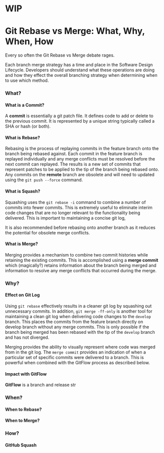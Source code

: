 # WIP

# Git Rebase vs Merge: What, Why, When, How

Every so often the Git Rebase vs Merge debate rages. 

Each branch merge strategy has a time and place in the Software Design Lifecycle. 
Developers should understand what these operations are doing and how they effect the overall
branching strategy when determining when to use which method.

### What?

#### What is a Commit?
A **commit** is essentially a git patch file. It defines code to add or delete to the 
previous commit. It is represented by a unique string typically called a SHA or hash
(or both).

#### What is Rebase?
Rebasing is the process of replaying commits in the feature branch onto the branch being rebased
against. Each commit in the feature branch is replayed individually and any merge conflicts must
be resolved before the next commit can replayed. The results is a new set of commits that 
represent patches to be applied to the tip of the branch being rebased onto. Any commits on
the **remote** branch are obsolete and will need to updated using the `git push --force` command. 

#### What is Squash?
Squashing uses the `git rebase -i` command to combine a number of commits into fewer commits.
This is extremely useful to eliminate interim code changes that are no longer relevant
to the functionality being delivered. This is important to maintaining a concise git log,  

It is also recommended before rebasing onto another branch as it reduces the potential for 
obsolete merge conflicts. 

#### What is Merge?
Merging provides a mechanism to combine two commit histories while retaining the existing 
commits. This is accomplished using a **merge commit** which (magically?) retains information
about the branch being merged and information to resolve any merge conflicts that occurred
during the merge. 

### Why?
#### Effect on Git Log
Using `git rebase` effectively results in a cleaner git log by squashing out unnecessary commits.
In addition, `git merge -ff-only` is another tool for maintaining a clean git log when delivering 
code changes to the `develop` branch. This places the commits from the feature branch directly on
develop branch without any merge commits. This is only possible if the branch being merged has
been rebased with the tip of the `develop` branch and has not diverged.
 
Merging provides the ability to visually represent where code was merged from in the git log.
The `merge commit` provides an indication of when a particular set of specific commits were
delivered to a branch. This is powerful when combined with the GitFlow process as described below. 

#### Impact with GitFlow
**GitFlow** is a branch and release str


### When?
#### When to Rebase?
#### When to Merge?

### How?
#### GitHub Squash
